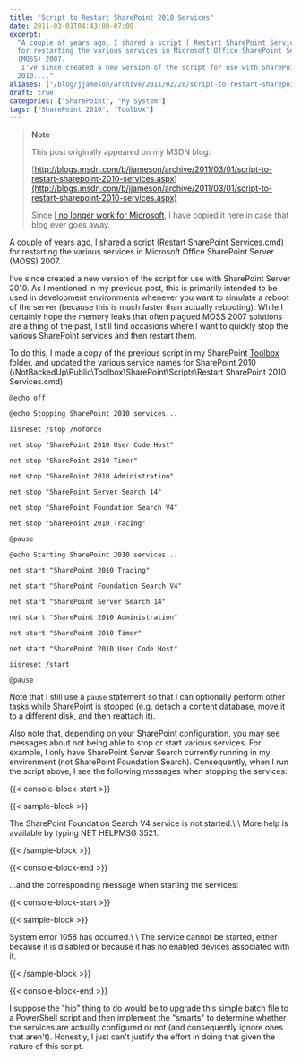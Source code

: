 ```yaml
---
title: "Script to Restart SharePoint 2010 Services"
date: 2011-03-01T04:43:00-07:00
excerpt:
  "A couple of years ago, I shared a script ( Restart SharePoint Services.cmd )
  for restarting the various services in Microsoft Office SharePoint Server
  (MOSS) 2007. 
   I've since created a new version of the script for use with SharePoint Server
  2010...."
aliases: ["/blog/jjameson/archive/2011/02/28/script-to-restart-sharepoint-2010-services.aspx", "/blog/jjameson/archive/2011/03/01/script-to-restart-sharepoint-2010-services.aspx"]
draft: true
categories: ["SharePoint", "My System"]
tags: ["SharePoint 2010", "Toolbox"]
---
```


> **Note**
>
> This post originally appeared on my MSDN blog:
>
> [http://blogs.msdn.com/b/jjameson/archive/2011/03/01/script-to-restart-sharepoint-2010-services.aspx](http://blogs.msdn.com/b/jjameson/archive/2011/03/01/script-to-restart-sharepoint-2010-services.aspx)
>
> Since
> [I no longer work for Microsoft](/blog/jjameson/2011/09/02/last-day-with-microsoft),
> I have copied it here in case that blog ever goes away.

A couple of years ago, I shared a script
([Restart SharePoint Services.cmd](/blog/jjameson/2009/03/26/script-to-restart-sharepoint-services))
for restarting the various services in Microsoft Office SharePoint Server (MOSS)
2007.

I've since created a new version of the script for use with SharePoint Server
2010. As I mentioned in my previous post, this is primarily intended to be used
in development environments whenever you want to simulate a reboot of the server
(because this is much faster than actually rebooting). While I certainly hope
the memory leaks that often plagued MOSS 2007 solutions are a thing of the past,
I still find occasions where I want to quickly stop the various SharePoint
services and then restart them.

To do this, I made a copy of the previous script in my SharePoint
[Toolbox](/blog/jjameson/2007/03/22/backedup-and-notbackedup) folder, and
updated the various service names for SharePoint 2010
(\NotBackedUp\Public\Toolbox\SharePoint\Scripts\Restart SharePoint 2010
Services.cmd):

```
@echo off

@echo Stopping SharePoint 2010 services...

iisreset /stop /noforce

net stop "SharePoint 2010 User Code Host"

net stop "SharePoint 2010 Timer"

net stop "SharePoint 2010 Administration"

net stop "SharePoint Server Search 14"

net stop "SharePoint Foundation Search V4"

net stop "SharePoint 2010 Tracing"

@pause

@echo Starting SharePoint 2010 services...

net start "SharePoint 2010 Tracing"

net start "SharePoint Foundation Search V4"

net start "SharePoint Server Search 14"

net start "SharePoint 2010 Administration"

net start "SharePoint 2010 Timer"

net start "SharePoint 2010 User Code Host"

iisreset /start

@pause
```

Note that I still use a `pause` statement so that I can optionally perform other
tasks while SharePoint is stopped (e.g. detach a content database, move it to a
different disk, and then reattach it).

Also note that, depending on your SharePoint configuration, you may see messages
about not being able to stop or start various services. For example, I only have
SharePoint Server Search currently running in my environment (not SharePoint
Foundation Search). Consequently, when I run the script above, I see the
following messages when stopping the services:

{{< console-block-start >}}

{{< sample-block >}}

The SharePoint Foundation Search V4 service is not started.\ \ More help is
available by typing NET HELPMSG 3521.

{{< /sample-block >}}

{{< console-block-end >}}

...and the corresponding message when starting the services:

{{< console-block-start >}}

{{< sample-block >}}

System error 1058 has occurred.\ \ The service cannot be started, either because
it is disabled or because it has no enabled devices associated with it.

{{< /sample-block >}}

{{< console-block-end >}}

I suppose the "hip" thing to do would be to upgrade this simple batch file to a
PowerShell script and then implement the "smarts" to determine whether the
services are actually configured or not (and consequently ignore ones that
aren't). Honestly, I just can't justify the effort in doing that given the
nature of this script.
